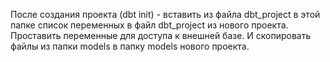 После создания проекта (dbt init) - вставить из файла dbt_project в этой папке список переменных в файл dbt_project из нового проекта. Проставить переменные для доступа к внешней базе. И скопировать файлы из папки models в папку models нового проекта.